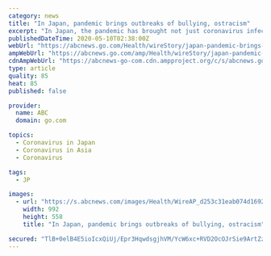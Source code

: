 ```yaml
---
category: news
title: "In Japan, pandemic brings outbreaks of bullying, ostracism"
excerpt: "In Japan, the pandemic has brought not just coronavirus infections, but also an onslaught of bullying and discrimination against COVID-19 patients, medical staff and others working essential jobs"
publishedDateTime: 2020-05-10T02:38:00Z
webUrl: "https://abcnews.go.com/Health/wireStory/japan-pandemic-brings-outbreaks-bullying-ostracism-70601234"
ampWebUrl: "https://abcnews.go.com/amp/Health/wireStory/japan-pandemic-brings-outbreaks-bullying-ostracism-70601234"
cdnAmpWebUrl: "https://abcnews-go-com.cdn.ampproject.org/c/s/abcnews.go.com/amp/Health/wireStory/japan-pandemic-brings-outbreaks-bullying-ostracism-70601234"
type: article
quality: 85
heat: 85
published: false

provider:
  name: ABC
  domain: go.com

topics:
  - Coronavirus in Japan
  - Coronavirus in Asia
  - Coronavirus

tags:
  - JP

images:
  - url: "https://s.abcnews.com/images/Health/WireAP_d253c31eab074d16921885d8f6585dd5_16x9_992.jpg"
    width: 992
    height: 558
    title: "In Japan, pandemic brings outbreaks of bullying, ostracism"

secured: "TlB+0elB4E5ioIcxQiUj/Epr3HqwdsgjhVM/YcW6xc+RVD2OcOJrSie9ArtZzvOBQ1ufNIZdUrVbas7qOwKDMYnka3CiFfsee/YAf4GIOjOzU108yi5b9MhaOIM0cE+fHY/xUsyGgUkwE1T5oEFwTeA3SfIbByPfDh6ebhml/0Y/75foLHEsOUF8qdexcKgjwEiiXRvD2fEYZpUgguBatxVZRoZJKmqlmxxO7Liu3LW+VoG+IezdSd+/DsW9T2y+TBLM6etpyH5dVcAvLsj76TUIC9cX1+Ofqch8obrk0sWPiwFHz/EY1mr+iWvJZCdU;emcLmW4/WaKYDaZlbn46kQ=="
---
```


